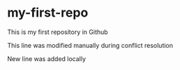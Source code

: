 # my-first-repo
This is my first repository in Github

This line was modified manually during conflict resolution

New line was added locally